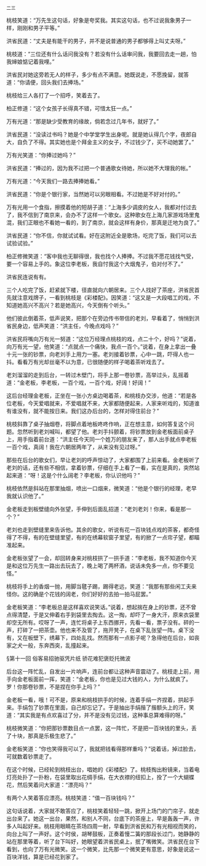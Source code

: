     二三 

   桃枝笑道：“万先生这句话，好象是夸奖我。其实这句话，也不过说我象男子一样，刚刚和男子平等。”

   洪省民道：“丈夫是有能干的男子，并不是说普通的男子都够得上叫丈夫呀。”

   桃枝道：“三位还有什么话问我没有？若没有什么话审问我，我要回去走一趟，怕我婶娘惦记着我哩。”

   洪省民对她这旁若无人的样子，多少有点不满意。她既说走，不愿挽留，就答道：“你请便，回头我们去捧场。”

   桃枝给三人各打了一个招呼，笑着去了。

   柏正修道：“这个女孩子长得真不错，可惜太狂一点。”

   万有光道：“那是缺少受教育的缘故，倘若念过几年书，就好了。”

   洪省民道：“没读过书吗？她是个中学堂学生出身呢。就是她认得几个字，夜郎自大，自负了不得。其实她也是个拜金主义的女子，不过钱少了，买不动她罢了。”

   万有光笑道：“你捧过她吗？”

   洪省民道：“捧过的，因为我不过把一个普通歌女待她，所以她不大理我的帐。”

   万有光道：“今天我们一路去捧捧她看。”

   洪省民道：“你是个银行家，当然她可以另眼相看。不过她是不好对付的。”

   万有光用一个食指，擦摸着他的短胡子道：“上海多少调皮的女人，我都对付过去了，我不信到了南京来，会办不了这样一个歌女。这种歌女在上海几家游戏场里鬼混，我们正眼也不看她一看的，到了南京，就会这样有身价，那真是迁地为良了。”

   洪省民道：“你不信，你就试试看。好在这附近全是歌场，吃完了饭，我们可以去试验试验。”

   柏正修微笑道：“客中我也无聊得很，我也找个人捧捧。不过我不愿花钱找气受，要一个容易上手的。象这位李老板，我自忖我这个大烟鬼子，伯对付不了。”

   洪省民连说有有。

   三个人吃完了饭，赶紧就下楼，径直就向六朝居来。三个人找好了茶座，洪省民首先就注意戏牌子，一看到桃枝是《彩楼配》。因笑道：“这又是一大段唱工的戏，不知道她高兴不高兴？若是她高兴，今天倒有个听头。”

   他们彼此倒着茶，低声说笑，把那个在旁边传书带信的老刘，早看着了，悄悄到洪省民身边，低声笑道：“洪主任，今晚点戏吗？”

   洪省民将嘴向万有光一努道：“这位万经理点桃枝的戏，点二十个，好吗？”说着，向万有光一望，他笑道：“点就点一个痛快，我点一百个。”说着，在身上拿出一叠十元一张的钞票，向老刘手上用力一塞。老刘接着钞票，心中一跳，吓得人也一抖。看看万有光却丝毫不以为意，已很随便的样子喝着茶听戏去了。

   老刘溜溜的走到后台，一转过木壁门，将手上那一卷钞票，高举过头，乱摇着道：“金老板，李老板，一百个戏，一百个戏，好阔！好阔！”

   这后台经理金老板，正坐在一张小方桌边喝着茶，和桃枝办交涉，他道：“若是各位老板，今天爱唱就来，不爱唱就不来，大家都随便起来，人家来听戏的，知道谁有谁没有，就不能按日来。我们这办后台的，怎样对得住前台？”

   桃枝斜靠了桌子抽烟卷，将脚点着地板咚咚作响，正在想主意，如何答复这个问题。忽然听到老刘喊叫，都望了他。老刘手抖颤着，将钞票放到金老板面前桌子上，用手指着前台道：“洪主任今天同一个姓万的朋友来了，那人出手就点李老板一百个戏，真阔！我在六朝居两年了，从来没有见过呀。”

   那些在后台的歌女们，早让老刘的呼声惊动了，大家都围了上前来看。金老板听了老刘的话，还有些不相信，拿着钞票，仔细在手上看了一看，实在是真的，突然站起来道：“呀！这是个什么阔老？李老板，你认识他吗？”

   桃枝依然是斜站在那里抽烟，喷出一口烟来，微笑道：“他是个银行的经理，老早我就认识他了。”

   金老板走到板壁缝向外张望，手伸到后面乱招道：“老刘老刘！你来，看是那一个？”

   老刘也走到壁缝里来告诉他。其余的歌女，听说有花一百块钱点戏的茶客，都奇怪得了不得，有的在壁缝里望，有的在绣幕软窗子里望，有的掀了一点帘子望，都瞄准起来。

   金老板张望了一会，却回转身来对桃枝拱了一拱手道：“李老板，我不知道你今天是和这位万先生一路出去玩去了，晚上喝了两杯酒，说话未免多一点，你不要见怪。”

   桃枝将手上的香烟一抛，用脚当毽子踢，踢得老远，笑道：“我那有那些闲工夫来怪你。这的确是个花钱的阔老，你们好好的去拍一拍马屁罢。”

   金老板笑道：“李老板总是这样喜欢说笑话。”说着，想起揣在身上的钞票，还不曾点得清楚，于是又伸着右手到袋里去掏去。这一掏，却吓了一身大汗，原来衣袋里却空无所有。哎呀了一声，连忙将桌子上东西挪开，先看一看，票子没有。砰的一声，打碎了一把茶壶。他也来不及管了，拖开凳子，在桌下乱张望一阵。桌下没有，又在板壁下，绣幕下，四处乱找。然而那有一点影子呢？急得他在后台，如丧家之犬一般，东奔西突，乱撞起来。

   §第十一回 俗客易招驰驱凭片纸 骄花难犯褒贬托微波

   后台这一阵忙乱，自发出一片响声，连前台都让这种声音震动了。桃枝走上前，用手向金老板面前一挥，笑道：“金老板，你也是见过大钱的人，为什么就疯了。罗！你那卷钞票，不是捏在你手上吗？”

   金老板一看，哦！可不是，原来和桃枝拱手的时候，连着手绢一齐捏着，拱起手来。手绢包了钞票在里面，自己却忘记了。于是抽出手绢揩了揩额头上的汗，笑道：“其实我是有点欢喜过了分，并不是没有见过钱，这种事总算难得的呀。”

   桃枝微笑道：“你把那钞票数目点一点罢，这一阵忙，不是把一百块钱的里头，丢了十块，那真是乐极生悲了。”

   金老板笑道：“你也笑得我可以了，我就把钱看得那样重吗？”说着话，掉过脸去，可就数着钞票走了。

   在这个时候，已经轮到桃枝出台，唱她的《彩楼配》了。桃枝掏出粉镜来，当着电灯亮处扑了一扑粉，在袋里取出花绸手绢，在大衣襟的纽扣上，拴了一个大蝴蝶花，然后笑着问大家道：“漂亮吗？”

   有两个人笑着答应漂亮。桃枝笑道：“值一百块钱吗？”

   这句话说着，大家就不敢答应了，桃枝笑着轻轻一跳，掀开上场门的门帘子，就走出台来了。她这一出台，果然，和别人不同，台底下的茶座上，早是轰轰一声，许多人叫起好来。桃枝用眼睛在茶场四周一射，早看到洪省民和万有光相视而笑的，向台上叫了一声好。这个时侯，胡琴鼓板，正奏着慢二簧的那段长过门，她静静的站在那里等着，听了台下叫好，她眼望着洪省民桌上，抿了嘴微笑。洪省民在台下看到，也向了万有光微笑。这一个微笑，比先那一个微笑更有意思，好象是说这一百块洋钱，算是已经花到家了。

